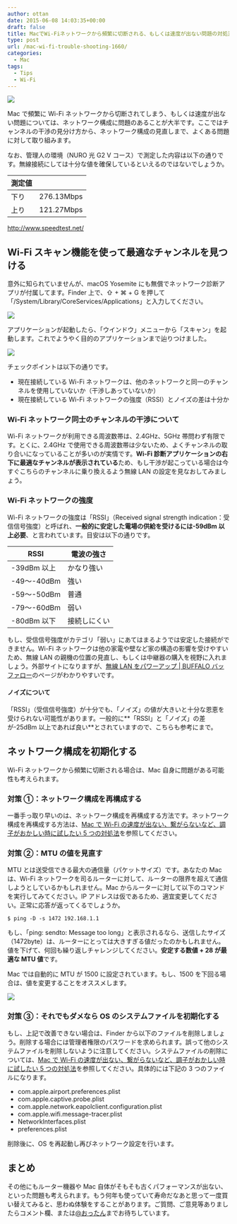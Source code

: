 ```yaml
---
author: ottan
date: 2015-06-08 14:03:35+00:00
draft: false
title: MacでWi-Fiネットワークから頻繁に切断される、もしくは速度が出ない問題の対処法
type: post
url: /mac-wi-fi-trouble-shooting-1660/
categories:
  - Mac
tags:
  - Tips
  - Wi-Fi
---
```


![](/images/2015/06/150608-5575a0998f685.jpg)

Mac で頻繁に Wi-Fi ネットワークから切断されてしまう、もしくは速度が出ない問題については、ネットワーク構成に問題のあることが大半です。ここではチャンネルの干渉の見分け方から、ネットワーク構成の見直しまで、よくある問題に対して取り組みます。

なお、管理人の環境（NURO 光 G2 V コース）で測定した内容は以下の通りです。無線接続にしては十分な値を確保しているといえるのではないでしょうか。

| 測定値 |            |
| ------ | ---------- |
| 下り   | 276.13Mbps |
| 上り   | 121.27Mbps |

http://www.speedtest.net/

## Wi-Fi スキャン機能を使って最適なチャンネルを見つける

意外に知られていませんが、macOS Yosemite にも無償でネットワーク診断アプリが付属してます。Finder 上で、⇧ + ⌘ + G を押して「/System/Library/CoreServices/Applications」と入力してください。

![](/images/2015/06/150608-5575a09b5f8fa.png)

アプリケーションが起動したら、「ウインドウ」メニューから「スキャン」を起動します。これでようやく目的のアプリケーションまで辿りつけました。

![](/images/2015/06/150608-5575a09f295fd.png)

チェックポイントは以下の通りです。

- 現在接続している Wi-Fi ネットワークは、他のネットワークと同一のチャンネルを使用していないか（干渉しあっていないか）
- 現在接続している Wi-Fi ネットワークの強度（RSSI）とノイズの差は十分か

### Wi-Fi ネットワーク同士のチャンネルの干渉について

Wi-Fi ネットワークが利用できる周波数帯は、2.4GHz、5GHz 帯問わず有限です。とくに、2.4GHz で使用できる周波数帯は少ないため、よくチャンネルの取り合いになっていることが多いのが実情です。**Wi-Fi 診断アプリケーションの右下に最適なチャンネルが表示されている**ため、もし干渉が起こっている場合は今すぐこちらのチャンネルに乗り換えるよう無線 LAN の設定を見なおしてみましょう。

### Wi-Fi ネットワークの強度

Wi-Fi ネットワークの強度は「RSSI」（Received signal strength indication：受信信号強度）と呼ばれ、**一般的に安定した電場の供給を受けるには-59dBm 以上必要**、と言われています。目安は以下の通りです。

| RSSI        | 電波の強さ   |
| ----------- | ------------ |
| -39dBm 以上 | かなり強い   |
| -49〜-40dBm | 強い         |
| -59〜-50dBm | 普通         |
| -79〜-60dBm | 弱い         |
| -80dBm 以下 | 接続しにくい |

もし、受信信号強度がカテゴリ「弱い」にあてはまるようでは安定した接続ができません。Wi-Fi ネットワークは他の家電や壁など家の構造の影響を受けやすいため、無線 LAN の親機の位置の見直し、もしくは中継器の購入を視野に入れましょう。外部サイトになりますが、[無線 LAN をパワーアップ | BUFFALO バッファロー](http://buffalo.jp/products/catalog/network/wirelesspowerup/powerup_03.html)のページがわかりやすいです。

#### ノイズについて

「RSSI」（受信信号強度）が十分でも、「ノイズ」の値が大きいと十分な恩恵を受けられない可能性があります。一般的に**「RSSI」と「ノイズ」の差が-25dBm 以上であれば良い**とされていますので、こちらも参考にまで。

## ネットワーク構成を初期化する

Wi-Fi ネットワークから頻繁に切断される場合は、Mac 自身に問題がある可能性も考えられます。

### 対策 ①：ネットワーク構成を再構成する

一番手っ取り早いのは、ネットワーク構成を再構成する方法です。ネットワーク構成を再構成する方法は、[Mac で Wi-Fi の速度が出ない、繋がらないなど、調子がおかしい時に試したい 5 つの対処法](https://ottan.xyz/mac-wi-fi-1143/)を参照してください。

### 対策 ②：MTU の値を見直す

MTU とは送受信できる最大の通信量（パケットサイズ）です。あなたの Mac は、Wi-Fi ネットワークを司るルーターに対して、ルーターの限界を超えて通信しようとしているかもしれません。Mac からルーターに対して以下のコマンドを実行してみてください。IP アドレスは仮であるため、適宜変更してください。正常に応答が返ってくるでしょうか。

    $ ping -D -s 1472 192.168.1.1

もし、「ping: sendto: Message too long」と表示されるなら、送信したサイズ（1472byte）は、ルーターにとっては大きすぎる値だったのかもしれません。値を下げて、何回も繰り返しチャレンジしてください。**安定する数値 + 28 が最適な MTU 値**です。

Mac では自動的に MTU が 1500 に設定されています。もし、1500 を下回る場合は、値を変更することをオススメします。

![](/images/2015/06/150608-5575a0a1cfe2b.png)

### 対策 ③：それでもダメなら OS のシステムファイルを初期化する

もし、上記で改善できない場合は、Finder から以下のファイルを削除しましょう。削除する場合には管理者権限のパスワードを求められます。誤って他のシステムファイルを削除しないように注意してください。システムファイルの削除については、[Mac で Wi-Fi の速度が出ない、繋がらないなど、調子がおかしい時に試したい 5 つの対処法](https://ottan.xyz/mac-wi-fi-1143/)を参照してください。具体的には下記の 3 つのファイルになります。

- com.apple.airport.preferences.plist
- com.apple.captive.probe.plist
- com.apple.network.eapolclient.configuration.plist
- com.apple.wifi.message-tracer.plist
- NetworkInterfaces.plist
- preferences.plist

削除後に、OS を再起動し再びネットワーク設定を行います。

## まとめ

その他にもルーター機器や Mac 自体がそもそも古くパフォーマンスが出ない、といった問題も考えられます。もう何年も使っていて寿命だなあと思って一度買い替えてみると、思わぬ体験をすることがあります。ご質問、ご意見等ありましたらコメント欄、または[@おったん](https://twitter.com/ottanxyz)までお待ちしています。
